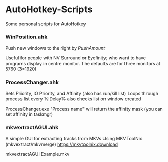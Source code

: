 # AutoHotkey-Scripts
Some personal scripts for AutoHotkey

### WinPosition.ahk
Push new windows to the right by *PushAmount*

Useful for people with NV Surround or Eyefinity;
who want to have programs display in centre monitor.
The defaults are for three monitors at 5760 (3*1920)

### ProcessChanger.ahk
Sets Priority, IO Priority, and Affinity (also has run/kill list)
Loops through process list every %iDelay%
also checks list on window created

ProcessChanger.exe "Process name" will return the affinity mask
(you can set affinity in taskmgr)

### mkvextractAGUI.ahk
A simple GUI for extracting tracks from MKVs
Using MKVToolNix (mkvextract/mkvmerge)
https://mkvtoolnix.download

mkvextractAGUI Example.mkv
